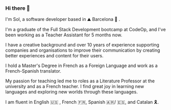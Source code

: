 ### Hi there 👋

I'm Sol, a software developer based in ⛰ Barcelona 🌊 .  

I'm a graduate of the Full Stack Development bootcamp at CodeOp, and I've been working as a Teacher Assistant for 5 months now.

I have a creative background and over 10 years of experience supporting companies and organisations to improve their communication by creating better experiences and content for their users.

I hold a Master's Degree in French as a Foreign Language and work as a French-Spanish translator. 

My passion for teaching led me to roles as a Literature Professor at the university and as a French teacher. I find great joy in learning new languages and exploring new worlds through these languages. 

I am fluent in English 🇺🇸 , French 🇫🇷, Spanish 🇦🇷/ 🇪🇸, and Catalan 🎗.





